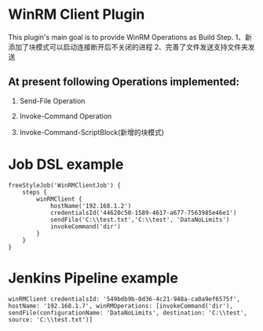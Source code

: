 WinRM Client Plugin
==============
This plugin's main goal is to provide WinRM Operations as Build Step.
1、新添加了块模式可以启动连接断开后不关闭的进程
2、完善了文件发送支持文件夹发送

At present following Operations implemented:
---
  1) Send-File Operation
  
  2) Invoke-Command Operation
  
  3) Invoke-Command-ScriptBlock(新增的块模式)
# Job DSL example
    freeStyleJob('WinRMClientJob') {
        steps {
            winRMClient {
                hostName('192.168.1.2')
                credentialsId('44620c50-1589-4617-a677-7563985e46e1')
                sendFile('C:\\test.txt','C:\\test', 'DataNoLimits')
                invokeCommand('dir')
            }
        }
    }
# Jenkins Pipeline example
    winRMClient credentialsId: '549bdb9b-0d36-4c21-948a-ca0a9ef6575f', hostName: '192.168.1.7', winRMOperations: [invokeCommand('dir'), sendFile(configurationName: 'DataNoLimits', destination: 'C:\\test', source: 'C:\\test.txt')]

